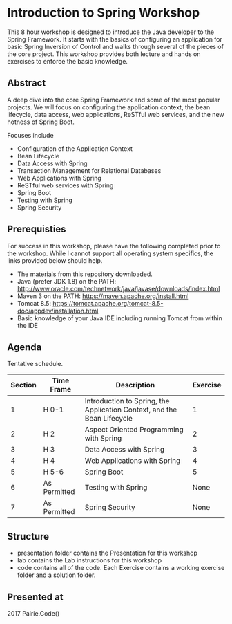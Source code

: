 # Introduction to Spring Workshop
This 8 hour workshop is designed to introduce the Java developer to the Spring Framework. It starts with the basics
of configuring an application for basic Spring Inversion of Control and walks through several of the pieces of the core project.
This workshop provides both lecture and hands on exercises to enforce the basic knowledge.

## Abstract
A deep dive into the core Spring Framework and some of the most popular projects. We will focus on configuring the application context, the bean lifecycle, data access, web applications, ReSTful web services, and the new hotness of Spring Boot.

Focuses include 
* Configuration of the Application Context 
* Bean Lifecycle 
* Data Access with Spring 
* Transaction Management for Relational Databases 
* Web Applications with Spring 
* ReSTful web services with Spring 
* Spring Boot
* Testing with Spring
* Spring Security


## Prerequisties
For success in this workshop, please have the following completed prior to the workshop. While I cannot support all operating system
specifics, the links provided below should help.
* The materials from this repository downloaded.
* Java (prefer JDK 1.8) on the PATH: http://www.oracle.com/technetwork/java/javase/downloads/index.html
* Maven 3 on the PATH: https://maven.apache.org/install.html
* Tomcat 8.5: https://tomcat.apache.org/tomcat-8.5-doc/appdev/installation.html
* Basic knowledge of your Java IDE including running Tomcat from within the IDE

## Agenda
Tentative schedule.

| Section | Time Frame | Description | Exercise |
| --- | --- | --- | --- |
| 1 | H 0-1 | Introduction to Spring, the Application Context, and the Bean Lifecycle | 1 |
| 2 | H 2 | Aspect Oriented Programming with Spring | 2 |
| 3 | H 3 | Data Access with Spring | 3 |
| 4 | H 4 | Web Applications with Spring | 4 | 
| 5 | H 5-6 | Spring Boot | 5 |
| 6 | As Permitted | Testing with Spring | None |
| 7 | As Permitted | Spring Security | None |

## Structure
* presentation folder contains the Presentation for this workshop
* lab contains the Lab instructions for this workshop
* code contains all of the code. Each Exercise contains a working exercise folder and a solution folder.

## Presented at
2017 Pairie.Code()


 

